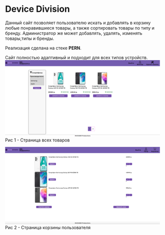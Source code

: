 # Device Division

Данный сайт позволяет пользователю искать и добавлять в корзину любые понравившиеся товары, а также сортировать товары по типу и бренду. 
Администратор же может добавлять, удалять, изменять товары,типы и бренды.

Реализация сделана на стеке **PERN**. 

Сайт полностью адаптивный и подходит для всех типов устройств.
![Фотография всех девайсов](all_products.png)
Рис 1 - Страница всех товаров

![Фотография корзины](cart.png)
Рис 2 - Страница корзины пользователя

